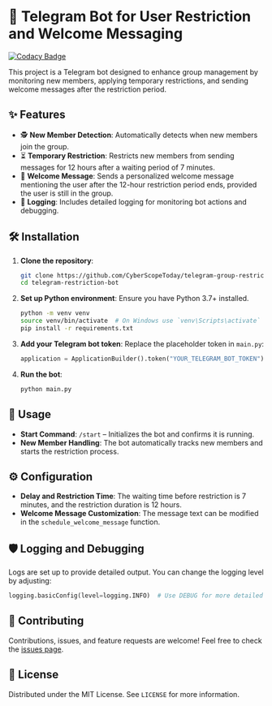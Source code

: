 
# 🤖 Telegram Bot for User Restriction and Welcome Messaging

[![Codacy Badge](https://api.codacy.com/project/badge/Grade/8728dd66c5f84b20bbf6cb7dc3b18b14)](https://app.codacy.com/gh/CyberScopeToday/telegram-group-restriction-bot?utm_source=github.com&utm_medium=referral&utm_content=CyberScopeToday/telegram-group-restriction-bot&utm_campaign=Badge_Grade)

This project is a Telegram bot designed to enhance group management by monitoring new members, applying temporary restrictions, and sending welcome messages after the restriction period.

## ✨ Features

- 🕵️ **New Member Detection**: Automatically detects when new members join the group.
- ⏳ **Temporary Restriction**: Restricts new members from sending messages for 12 hours after a waiting period of 7 minutes.
- 👋 **Welcome Message**: Sends a personalized welcome message mentioning the user after the 12-hour restriction period ends, provided the user is still in the group.
- 📝 **Logging**: Includes detailed logging for monitoring bot actions and debugging.

## 🛠 Installation

1. **Clone the repository**:
   ```bash
   git clone https://github.com/CyberScopeToday/telegram-group-restriction-bot.git
   cd telegram-restriction-bot
   ```

2. **Set up Python environment**:
   Ensure you have Python 3.7+ installed.
   ```bash
   python -m venv venv
   source venv/bin/activate  # On Windows use `venv\Scripts\activate`
   pip install -r requirements.txt
   ```

3. **Add your Telegram bot token**:
   Replace the placeholder token in `main.py`:
   ```python
   application = ApplicationBuilder().token("YOUR_TELEGRAM_BOT_TOKEN").build()
   ```

4. **Run the bot**:
   ```bash
   python main.py
   ```

## 🚀 Usage

- **Start Command**: `/start` – Initializes the bot and confirms it is running.
- **New Member Handling**: The bot automatically tracks new members and starts the restriction process.

## ⚙️ Configuration

- **Delay and Restriction Time**: The waiting time before restriction is 7 minutes, and the restriction duration is 12 hours.
- **Welcome Message Customization**: The message text can be modified in the `schedule_welcome_message` function.

## 🛡 Logging and Debugging

Logs are set up to provide detailed output. You can change the logging level by adjusting:
```python
logging.basicConfig(level=logging.INFO)  # Use DEBUG for more detailed logs
```

## 🤝 Contributing

Contributions, issues, and feature requests are welcome! Feel free to check the [issues page](https://github.com/yourusername/telegram-restriction-bot/issues).

## 📄 License

Distributed under the MIT License. See `LICENSE` for more information.
